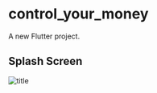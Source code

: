 # control_your_money

A new Flutter project.

## Splash Screen

![title](https://user-images.githubusercontent.com/33372890/176229497-17121e39-d156-4157-9c3d-f2640234cd0f.jpg)
